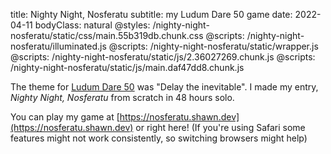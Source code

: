 title: Nighty Night, Nosferatu
subtitle: my Ludum Dare 50 game
date: 2022-04-11
bodyClass: natural
@styles: /nighty-night-nosferatu/static/css/main.55b319db.chunk.css
@scripts: /nighty-night-nosferatu/illuminated.js
@scripts: /nighty-night-nosferatu/static/wrapper.js
@scripts: /nighty-night-nosferatu/static/js/2.36027269.chunk.js
@scripts: /nighty-night-nosferatu/static/js/main.daf47dd8.chunk.js

The theme for [Ludum Dare 50](https://ldjam.com/events/ludum-dare/50/nighty-night-nosferatu) was "Delay the inevitable". I made my entry, <i>Nighty Night, Nosferatu</i> from scratch in 48 hours solo.

You can play my game at [https://nosferatu.shawn.dev](https://nosferatu.shawn.dev)<span class="laptop-only"> or right here</span>! <span class="safari-only">(If you're using Safari some features might not work consistently, so switching browsers might help)</span>

<div class="laptop-only" id="root"><div class="production embed"><div class="activate blurred" id="engine-container" style="background-color: rgb(65, 67, 48)"><div id="engine"><div id="cover" style="background-image: url(&quot;https://shawn.dev/nighty-night-nosferatu/static/media/cover.eac6fbb9.png&quot;);"></div><canvas width="800" height="600"></canvas></div></div></div></div>

<br />
